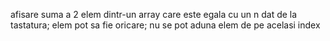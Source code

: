 afisare suma a 2 elem dintr-un array care este egala cu un n dat de la tastatura;
elem pot sa fie oricare;
nu se pot aduna elem de pe acelasi index
